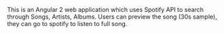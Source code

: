 This is an Angular 2 web application which uses Spotify API to search through Songs, Artists, Albums. Users can preview the song (30s sample), they can go to spotify to listen to full song.